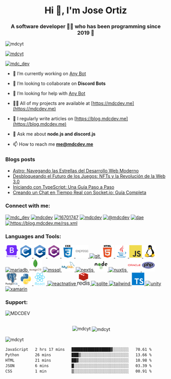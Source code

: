 <h1 align="center">Hi 👋, I'm Jose Ortiz</h1>
<h3 align="center">A software developer 👨‍💻 who has been programming since 2019 🚀</h3>

<p align="left"> <img src="https://komarev.com/ghpvc/?username=mdcyt&label=Profile%20views&color=0e75b6&style=flat" alt="mdcyt" /> </p>

<p align="left"> <a href="https://github.com/ryo-ma/github-profile-trophy"><img src="https://github-profile-trophy.vercel.app/?username=mdcyt" alt="mdcyt" /></a> </p>

<p align="left"> <a href="https://twitter.com/mdc_dev" target="blank"><img src="https://img.shields.io/twitter/follow/mdc_dev?logo=twitter&style=for-the-badge" alt="mdc_dev" /></a> </p>

- 🔭 I’m currently working on [Any Bot](https://github.com/MDCYT/Any-Bot)

- 👯 I’m looking to collaborate on **Discord Bots**

- 🤝 I’m looking for help with [Any Bot](https://github.com/MDCYT/Any-Bot)

- 👨‍💻 All of my projects are available at [https://mdcdev.me](https://mdcdev.me)

- 📝 I regularly write articles on [https://blog.mdcdev.me](https://blog.mdcdev.me)

- 💬 Ask me about **node.js and discord.js**

- 📫 How to reach me **me@mdcdev.me**

### Blogs posts
<!-- BLOG-POST-LIST:START -->
- [Astro: Navegando las Estrellas del Desarrollo Web Moderno](https://blog.mdcdev.me/astro-navegando-las-estrellas-del-desarrollo-web-moderno)
- [Desbloqueando el Futuro de los Juegos: NFTs y la Revolución de la Web 3.0](https://blog.mdcdev.me/desbloqueando-el-futuro-de-los-juegos-nfts-y-la-revolucion-de-la-web-30)
- [Iniciando con TypeScript: Una Guía Paso a Paso](https://blog.mdcdev.me/iniciando-con-typescript-una-guia-paso-a-paso)
- [Creando un Chat en Tiempo Real con Socket.io: Guía Completa](https://blog.mdcdev.me/creando-un-chat-en-tiempo-real-con-socketio-guia-completa)
<!-- BLOG-POST-LIST:END -->

<h3 align="left">Connect with me:</h3>
<p align="left">
<a href="https://twitter.com/mdc_dev" target="blank"><img align="center" src="https://raw.githubusercontent.com/rahuldkjain/github-profile-readme-generator/master/src/images/icons/Social/twitter.svg" alt="mdc_dev" height="30" width="40" /></a>
<a href="https://linkedin.com/in/mdcdev" target="blank"><img align="center" src="https://raw.githubusercontent.com/rahuldkjain/github-profile-readme-generator/master/src/images/icons/Social/linked-in-alt.svg" alt="mdcdev" height="30" width="40" /></a>
<a href="https://stackoverflow.com/users/16701747" target="blank"><img align="center" src="https://raw.githubusercontent.com/rahuldkjain/github-profile-readme-generator/master/src/images/icons/Social/stack-overflow.svg" alt="16701747" height="30" width="40" /></a>
<a href="https://instagram.com/mdcdev" target="blank"><img align="center" src="https://raw.githubusercontent.com/rahuldkjain/github-profile-readme-generator/master/src/images/icons/Social/instagram.svg" alt="mdcdev" height="30" width="40" /></a>
<a href="https://www.youtube.com/c/@mdcdev" target="blank"><img align="center" src="https://raw.githubusercontent.com/rahuldkjain/github-profile-readme-generator/master/src/images/icons/Social/youtube.svg" alt="@mdcdev" height="30" width="40" /></a>
<a href="https://discord.gg/dae" target="blank"><img align="center" src="https://raw.githubusercontent.com/rahuldkjain/github-profile-readme-generator/master/src/images/icons/Social/discord.svg" alt="dae" height="30" width="40" /></a>
<a href="/https://blog.mdcdev.me/rss.xml" target="blank"><img align="center" src="https://raw.githubusercontent.com/rahuldkjain/github-profile-readme-generator/master/src/images/icons/Social/rss.svg" alt="https://blog.mdcdev.me/rss.xml" height="30" width="40" /></a>
</p>

<h3 align="left">Languages and Tools:</h3>
<p align="left"> <a href="https://getbootstrap.com" target="_blank" rel="noreferrer"> <img src="https://raw.githubusercontent.com/devicons/devicon/master/icons/bootstrap/bootstrap-plain-wordmark.svg" alt="bootstrap" width="40" height="40"/> </a> <a href="https://www.cprogramming.com/" target="_blank" rel="noreferrer"> <img src="https://raw.githubusercontent.com/devicons/devicon/master/icons/c/c-original.svg" alt="c" width="40" height="40"/> </a> <a href="https://www.w3schools.com/cpp/" target="_blank" rel="noreferrer"> <img src="https://raw.githubusercontent.com/devicons/devicon/master/icons/cplusplus/cplusplus-original.svg" alt="cplusplus" width="40" height="40"/> </a> <a href="https://www.w3schools.com/cs/" target="_blank" rel="noreferrer"> <img src="https://raw.githubusercontent.com/devicons/devicon/master/icons/csharp/csharp-original.svg" alt="csharp" width="40" height="40"/> </a> <a href="https://www.w3schools.com/css/" target="_blank" rel="noreferrer"> <img src="https://raw.githubusercontent.com/devicons/devicon/master/icons/css3/css3-original-wordmark.svg" alt="css3" width="40" height="40"/> </a> <a href="https://expressjs.com" target="_blank" rel="noreferrer"> <img src="https://raw.githubusercontent.com/devicons/devicon/master/icons/express/express-original-wordmark.svg" alt="express" width="40" height="40"/> </a> <a href="https://git-scm.com/" target="_blank" rel="noreferrer"> <img src="https://www.vectorlogo.zone/logos/git-scm/git-scm-icon.svg" alt="git" width="40" height="40"/> </a> <a href="https://www.w3.org/html/" target="_blank" rel="noreferrer"> <img src="https://raw.githubusercontent.com/devicons/devicon/master/icons/html5/html5-original-wordmark.svg" alt="html5" width="40" height="40"/> </a> <a href="https://www.java.com" target="_blank" rel="noreferrer"> <img src="https://raw.githubusercontent.com/devicons/devicon/master/icons/java/java-original.svg" alt="java" width="40" height="40"/> </a> <a href="https://developer.mozilla.org/en-US/docs/Web/JavaScript" target="_blank" rel="noreferrer"> <img src="https://raw.githubusercontent.com/devicons/devicon/master/icons/javascript/javascript-original.svg" alt="javascript" width="40" height="40"/> </a> <a href="https://www.linux.org/" target="_blank" rel="noreferrer"> <img src="https://raw.githubusercontent.com/devicons/devicon/master/icons/linux/linux-original.svg" alt="linux" width="40" height="40"/> </a> <a href="https://mariadb.org/" target="_blank" rel="noreferrer"> <img src="https://www.vectorlogo.zone/logos/mariadb/mariadb-icon.svg" alt="mariadb" width="40" height="40"/> </a> <a href="https://www.mongodb.com/" target="_blank" rel="noreferrer"> <img src="https://raw.githubusercontent.com/devicons/devicon/master/icons/mongodb/mongodb-original-wordmark.svg" alt="mongodb" width="40" height="40"/> </a> <a href="https://www.microsoft.com/en-us/sql-server" target="_blank" rel="noreferrer"> <img src="https://www.svgrepo.com/show/303229/microsoft-sql-server-logo.svg" alt="mssql" width="40" height="40"/> </a> <a href="https://www.mysql.com/" target="_blank" rel="noreferrer"> <img src="https://raw.githubusercontent.com/devicons/devicon/master/icons/mysql/mysql-original-wordmark.svg" alt="mysql" width="40" height="40"/> </a> <a href="https://nextjs.org/" target="_blank" rel="noreferrer"> <img src="https://cdn.worldvectorlogo.com/logos/nextjs-2.svg" alt="nextjs" width="40" height="40"/> </a> <a href="https://nodejs.org" target="_blank" rel="noreferrer"> <img src="https://raw.githubusercontent.com/devicons/devicon/master/icons/nodejs/nodejs-original-wordmark.svg" alt="nodejs" width="40" height="40"/> </a> <a href="https://nuxtjs.org/" target="_blank" rel="noreferrer"> <img src="https://www.vectorlogo.zone/logos/nuxtjs/nuxtjs-icon.svg" alt="nuxtjs" width="40" height="40"/> </a> <a href="https://www.oracle.com/" target="_blank" rel="noreferrer"> <img src="https://raw.githubusercontent.com/devicons/devicon/master/icons/oracle/oracle-original.svg" alt="oracle" width="40" height="40"/> </a> <a href="https://www.php.net" target="_blank" rel="noreferrer"> <img src="https://raw.githubusercontent.com/devicons/devicon/master/icons/php/php-original.svg" alt="php" width="40" height="40"/> </a> <a href="https://www.postgresql.org" target="_blank" rel="noreferrer"> <img src="https://raw.githubusercontent.com/devicons/devicon/master/icons/postgresql/postgresql-original-wordmark.svg" alt="postgresql" width="40" height="40"/> </a> <a href="https://www.python.org" target="_blank" rel="noreferrer"> <img src="https://raw.githubusercontent.com/devicons/devicon/master/icons/python/python-original.svg" alt="python" width="40" height="40"/> </a> <a href="https://reactjs.org/" target="_blank" rel="noreferrer"> <img src="https://raw.githubusercontent.com/devicons/devicon/master/icons/react/react-original-wordmark.svg" alt="react" width="40" height="40"/> </a> <a href="https://reactnative.dev/" target="_blank" rel="noreferrer"> <img src="https://reactnative.dev/img/header_logo.svg" alt="reactnative" width="40" height="40"/> </a> <a href="https://redis.io" target="_blank" rel="noreferrer"> <img src="https://raw.githubusercontent.com/devicons/devicon/master/icons/redis/redis-original-wordmark.svg" alt="redis" width="40" height="40"/> </a> <a href="https://www.sqlite.org/" target="_blank" rel="noreferrer"> <img src="https://www.vectorlogo.zone/logos/sqlite/sqlite-icon.svg" alt="sqlite" width="40" height="40"/> </a> <a href="https://tailwindcss.com/" target="_blank" rel="noreferrer"> <img src="https://www.vectorlogo.zone/logos/tailwindcss/tailwindcss-icon.svg" alt="tailwind" width="40" height="40"/> </a> <a href="https://www.typescriptlang.org/" target="_blank" rel="noreferrer"> <img src="https://raw.githubusercontent.com/devicons/devicon/master/icons/typescript/typescript-original.svg" alt="typescript" width="40" height="40"/> </a> <a href="https://unity.com/" target="_blank" rel="noreferrer"> <img src="https://www.vectorlogo.zone/logos/unity3d/unity3d-icon.svg" alt="unity" width="40" height="40"/> </a> <a href="https://dotnet.microsoft.com/apps/xamarin" target="_blank" rel="noreferrer"> <img src="https://raw.githubusercontent.com/detain/svg-logos/780f25886640cef088af994181646db2f6b1a3f8/svg/xamarin.svg" alt="xamarin" width="40" height="40"/> </a> </p>

<h3 align="left">Support:</h3>
<p><a href="https://ko-fi.com/MDCDEV"> <img align="left" src="https://cdn.ko-fi.com/cdn/kofi3.png?v=3" height="50" width="210" alt="MDCDEV" /></a></p><br><br>

<p><img align="left" src="https://github-readme-stats.vercel.app/api/top-langs?username=mdcyt&show_icons=true&locale=en&layout=compact" alt="mdcyt" /></p>

<p>&nbsp;<img align="center" src="https://github-readme-stats.vercel.app/api?username=mdcyt&show_icons=true&locale=en" alt="mdcyt" /></p>

<p><img align="center" src="https://github-readme-streak-stats.herokuapp.com/?user=mdcyt&" alt="mdcyt" /></p>

<!--START_SECTION:waka-->

```txt
JavaScript   2 hrs 17 mins   █████████████████▓░░░░░░░   70.61 %
Python       26 mins         ███▒░░░░░░░░░░░░░░░░░░░░░   13.66 %
HTML         21 mins         ██▓░░░░░░░░░░░░░░░░░░░░░░   10.98 %
JSON         6 mins          █░░░░░░░░░░░░░░░░░░░░░░░░   03.39 %
CSS          1 min           ▒░░░░░░░░░░░░░░░░░░░░░░░░   00.91 %
```

<!--END_SECTION:waka-->
